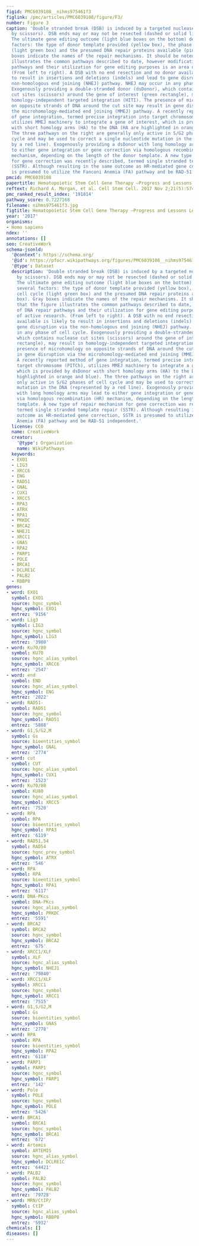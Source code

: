 ```yaml
---
figid: PMC6039108__nihms975461f3
figlink: /pmc/articles/PMC6039108/figure/F3/
number: Figure 3
caption: 'Double stranded break (DSB) is induced by a targeted nuclease (represented
  by scissors). DSB ends may or may not be resected (dashed or solid line, respectively),.
  The ultimate gene editing outcome (light blue boxes on the bottom) depends on several
  factors: the type of donor template provided (yellow box), the phase of cell cycle
  (light green box) and the presumed DNA repair proteins available (pink box). Gray
  boxes indicate the names of the repair mechanisms. It should be noted that the figure
  illustrates the common pathways described to date, however modification of DNA repair
  pathways and their utilization for gene editing purposes is an area of active research.
  (From left to right). A DSB with no end resection and no donor available is likely
  to result in insertions and deletions (indels) and lead to gene disruption via the
  non-homologous end joining (NHEJ) pathway. NHEJ may occur in any phase of cell cycle.
  Exogenously providing a double-stranded donor (dsDonor), which contains nuclease
  cut sites (scissors) around the gene of interest (green rectangle), may result in
  homology-independent targeted integration (HITI). The presence of microhomology
  on opposite strands of DNA around the cut site may result in gene disruption via
  the microhomology-mediated end joining (MMEJ) pathway. A recently reported method
  of gene integration, termed precise integration into target chromosome (PITCh),
  utilizes MMEJ machinery to integrate a gene of interest, which is provided by dsDonor
  with short homology arms (HA) to the DNA (HA are highlighted in orange and blue).
  The three pathways on the right are generally only active in S/G2 phases of cell
  cycle and may be used to correct a single nucleotide mutation in the DNA (represented
  by a red line). Exogenously providing a dsDonor with long homology arms may lead
  to either gene integration or gene correction via homologous recombination (HR)
  mechanism, depending on the length of the donor template. A new type of repair mechanism
  for gene correction was recently described, termed single stranded template repair
  (SSTR). Although resulting in the same outcome as HR-mediated gene correction, SSTR
  is presumed to utilize the Fanconi Anemia (FA) pathway and be RAD-51 independent.'
pmcid: PMC6039108
papertitle: Hematopoietic Stem Cell Gene Therapy –Progress and Lessons Learned.
reftext: Richard A. Morgan, et al. Cell Stem Cell. 2017 Nov 2;21(5):574-590.
pmc_ranked_result_index: '191814'
pathway_score: 0.7227168
filename: nihms975461f3.jpg
figtitle: Hematopoietic Stem Cell Gene Therapy –Progress and Lessons Learned
year: '2017'
organisms:
- Homo sapiens
ndex: ''
annotations: []
seo: CreativeWork
schema-jsonld:
  '@context': https://schema.org/
  '@id': https://pfocr.wikipathways.org/figures/PMC6039108__nihms975461f3.html
  '@type': Dataset
  description: 'Double stranded break (DSB) is induced by a targeted nuclease (represented
    by scissors). DSB ends may or may not be resected (dashed or solid line, respectively),.
    The ultimate gene editing outcome (light blue boxes on the bottom) depends on
    several factors: the type of donor template provided (yellow box), the phase of
    cell cycle (light green box) and the presumed DNA repair proteins available (pink
    box). Gray boxes indicate the names of the repair mechanisms. It should be noted
    that the figure illustrates the common pathways described to date, however modification
    of DNA repair pathways and their utilization for gene editing purposes is an area
    of active research. (From left to right). A DSB with no end resection and no donor
    available is likely to result in insertions and deletions (indels) and lead to
    gene disruption via the non-homologous end joining (NHEJ) pathway. NHEJ may occur
    in any phase of cell cycle. Exogenously providing a double-stranded donor (dsDonor),
    which contains nuclease cut sites (scissors) around the gene of interest (green
    rectangle), may result in homology-independent targeted integration (HITI). The
    presence of microhomology on opposite strands of DNA around the cut site may result
    in gene disruption via the microhomology-mediated end joining (MMEJ) pathway.
    A recently reported method of gene integration, termed precise integration into
    target chromosome (PITCh), utilizes MMEJ machinery to integrate a gene of interest,
    which is provided by dsDonor with short homology arms (HA) to the DNA (HA are
    highlighted in orange and blue). The three pathways on the right are generally
    only active in S/G2 phases of cell cycle and may be used to correct a single nucleotide
    mutation in the DNA (represented by a red line). Exogenously providing a dsDonor
    with long homology arms may lead to either gene integration or gene correction
    via homologous recombination (HR) mechanism, depending on the length of the donor
    template. A new type of repair mechanism for gene correction was recently described,
    termed single stranded template repair (SSTR). Although resulting in the same
    outcome as HR-mediated gene correction, SSTR is presumed to utilize the Fanconi
    Anemia (FA) pathway and be RAD-51 independent.'
  license: CC0
  name: CreativeWork
  creator:
    '@type': Organization
    name: WikiPathways
  keywords:
  - EXO1
  - LIG3
  - XRCC6
  - ENG
  - RAD51
  - GNAL
  - CUX1
  - XRCC5
  - RPA3
  - ATRX
  - RPA1
  - PRKDC
  - BRCA2
  - NHEJ1
  - XRCC1
  - GNAS
  - RPA2
  - PARP1
  - POLE
  - BRCA1
  - DCLRE1C
  - PALB2
  - RBBP8
genes:
- word: EXO1
  symbol: EXO1
  source: hgnc_symbol
  hgnc_symbol: EXO1
  entrez: '9156'
- word: Lig3
  symbol: LIG3
  source: hgnc_symbol
  hgnc_symbol: LIG3
  entrez: '3980'
- word: Ku70/80
  symbol: KU70
  source: hgnc_alias_symbol
  hgnc_symbol: XRCC6
  entrez: '2547'
- word: end
  symbol: END
  source: hgnc_alias_symbol
  hgnc_symbol: ENG
  entrez: '2022'
- word: RAD51-
  symbol: RAD51
  source: hgnc_symbol
  hgnc_symbol: RAD51
  entrez: '5888'
- word: G1,S/G2,M
  symbol: Gs
  source: bioentities_symbol
  hgnc_symbol: GNAL
  entrez: '2774'
- word: cut
  symbol: CUT
  source: hgnc_alias_symbol
  hgnc_symbol: CUX1
  entrez: '1523'
- word: Ku70/80
  symbol: KU80
  source: hgnc_alias_symbol
  hgnc_symbol: XRCC5
  entrez: '7520'
- word: RPA
  symbol: RPA
  source: bioentities_symbol
  hgnc_symbol: RPA3
  entrez: '6119'
- word: RAD51,54
  symbol: RAD54
  source: hgnc_prev_symbol
  hgnc_symbol: ATRX
  entrez: '546'
- word: RPA
  symbol: RPA
  source: bioentities_symbol
  hgnc_symbol: RPA1
  entrez: '6117'
- word: DNA-PKcs
  symbol: DNA-PKcs
  source: hgnc_alias_symbol
  hgnc_symbol: PRKDC
  entrez: '5591'
- word: BRCA2
  symbol: BRCA2
  source: hgnc_symbol
  hgnc_symbol: BRCA2
  entrez: '675'
- word: XRCC1/XLF
  symbol: XLF
  source: hgnc_alias_symbol
  hgnc_symbol: NHEJ1
  entrez: '79840'
- word: XRCC1/XLF
  symbol: XRCC1
  source: hgnc_symbol
  hgnc_symbol: XRCC1
  entrez: '7515'
- word: G1,S/G2,M
  symbol: Gs
  source: bioentities_symbol
  hgnc_symbol: GNAS
  entrez: '2778'
- word: RPA
  symbol: RPA
  source: bioentities_symbol
  hgnc_symbol: RPA2
  entrez: '6118'
- word: PARP1
  symbol: PARP1
  source: hgnc_symbol
  hgnc_symbol: PARP1
  entrez: '142'
- word: Pole
  symbol: POLE
  source: hgnc_symbol
  hgnc_symbol: POLE
  entrez: '5426'
- word: BRCA1
  symbol: BRCA1
  source: hgnc_symbol
  hgnc_symbol: BRCA1
  entrez: '672'
- word: Artemis
  symbol: ARTEMIS
  source: hgnc_alias_symbol
  hgnc_symbol: DCLRE1C
  entrez: '64421'
- word: PALB2
  symbol: PALB2
  source: hgnc_symbol
  hgnc_symbol: PALB2
  entrez: '79728'
- word: MRN/CtIP/
  symbol: CtIP
  source: hgnc_alias_symbol
  hgnc_symbol: RBBP8
  entrez: '5932'
chemicals: []
diseases: []
---
```

